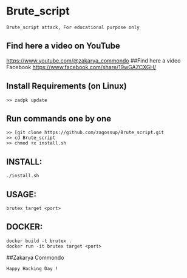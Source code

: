 # Brute_script
```
Brute_script attack, For educational purpose only
```
## Find here a video on YouTube
https://www.youtube.com/@zakarya_commondo
##Find here a video Facebook 
https://www.facebook.com/share/19wGAZCXGH/

## Install Requirements (on Linux)
```
>> zadpk update
```

## Run commands one by one
```
>> [git clone https://github.com/zagossup/Brute_script.git
>> cd Brute_script
>> chmod +x install.sh
```
## INSTALL:
```
./install.sh
```

## USAGE:
```
brutex target <port>
```

## DOCKER:
```
docker build -t brutex .
docker run -it brutex target <port>
```
##Zakarya Commondo
~~~
Happy Hacking Day !
~~~
